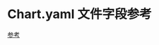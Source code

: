 # Chart.yaml 文件字段参考


[参考](https://github.com/helm/helm/blob/master/docs/charts.md#the-chartyaml-file)

